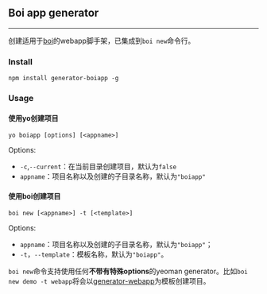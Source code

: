 ## Boi app generator
---

创建适用于[boi](https://boijs.github.io)的webapp脚手架，已集成到`boi new`命令行。

### Install
```
npm install generator-boiapp -g
```

### Usage

#### 使用yo创建项目
```
yo boiapp [options] [<appname>]
```
Options:
* `-c`,`--current`：在当前目录创建项目，默认为`false`
* `appname`：项目名称以及创建的子目录名称，默认为`"boiapp"`


#### 使用boi创建项目
```
boi new [<appname>] -t [<template>]
```
Options:
* `appname`：项目名称以及创建的子目录名称，默认为`"boiapp"`；
* `-t`，`--template`：模板名称，默认为`"boiapp"`。

`boi new`命令支持使用任何**不带有特殊options**的yeoman generator。比如`boi new demo -t webapp`将会以[generator-webapp](https://github.com/yeoman/generator-webapp)为模板创建项目。
